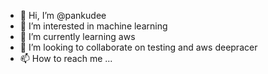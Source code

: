 - 👋 Hi, I’m @pankudee
- 👀 I’m interested in machine learning
- 🌱 I’m currently learning aws
- 💞️ I’m looking to collaborate on testing and aws deepracer
- 📫 How to reach me ...

<!---
pankudee/pankudee is a ✨ special ✨ repository because its `README.md` (this file) appears on your GitHub profile.
You can click the Preview link to take a look at your changes.
--->
